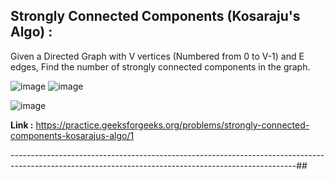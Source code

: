 ## Strongly Connected Components (Kosaraju's Algo) :
Given a Directed Graph with V vertices (Numbered from 0 to V-1) and E edges, Find the number of strongly connected components in the graph.

![image](https://user-images.githubusercontent.com/23376002/162759633-a4f84d65-7df0-4d55-9385-bf069e59ae4b.png)
![image](https://user-images.githubusercontent.com/23376002/162759689-bfc34bdb-9dfe-4a3a-9ad1-507f0dbf709a.png)

![image](https://user-images.githubusercontent.com/23376002/162759749-5ef69f3b-6ce3-493d-918e-562099c7db7d.png)


**Link :** https://practice.geeksforgeeks.org/problems/strongly-connected-components-kosarajus-algo/1


-----------------------------------------------------------------------------------------------------------------------------------------------------##
